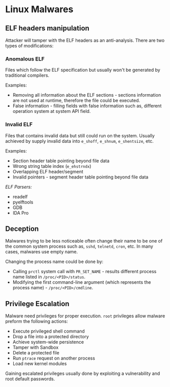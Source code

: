 # Linux Malwares

## ELF headers manipulation

Attacker will tamper with the ELF headers as an anti-analysis. There are two types of modifications:

### Anomalous ELF

Files which follow the ELF specification but usually won't be generated by traditional compilers. 

Examples:

- Removing all information about the ELF sections - sections information are not used at runtime, therefore the file could be executed.
- False information - filling fields with false information such as, different operation system at system API field.

### Invalid ELF

Files that contains invalid data but still could run on the system. Usually achieved by supply invalid data into `e_shoff`, `e_shnum`, `e_shentsize`, etc.

Examples:
- Section header table pointing beyond file data
- Wrong string table index (`e_ehstrndx`) 
- Overlapping ELF header/segment
- Invalid pointers - segment header table pointing beyond file data

*ELF Parsers:*

- readelf 
- pyelftools
- GDB
- IDA Pro

## Deception

Malwares trying to be less noticeable often change their name to be one of the common system process such as, `sshd`, `telnetd`, `cron`, etc. In many cases, malwares use empty name.

Changing the process name could be done by:

- Calling `prctl` system call with `PR_SET_NAME` - results different process name listed in `/proc/<PID>/status`.
- Modifying the first command-line argument (which represents the process name) - `/proc/<PID>/cmdline`.

## Privilege Escalation

Malware need privileges for proper execution. `root` privileges allow malware preform the following actions:

- Execute privileged shell command
- Drop a file into a protected directory
- Achieve system-wide persistence
- Tamper with Sandbox
- Delete a protected file
- Run `ptrace` request on another process
- Load new kernel modules

Gaining escalated privileges usually done by exploiting a vulnerability and root default passwords.